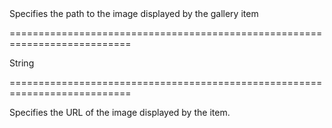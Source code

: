 <!--**
/*-------------------------------------------
    Auto-generated file. Do not modify.
-------------------------------------------

**-->
<!--d-->Specifies the path to the image displayed by the gallery item<!--/d-->
===========================================================================
<!--type-->String<!--/type-->
===========================================================================

<!--shortDescription-->
Specifies the URL of the image displayed by the item.
<!--/shortDescription-->

<!--fullDescription-->

<!--/fullDescription-->